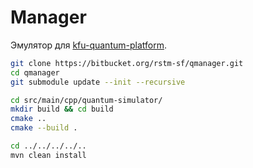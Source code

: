 # Manager

Эмулятор для [kfu-quantum-platform](https://bitbucket.org/MFIsmagilov/kfu-quantum-platform.git).

```bash
git clone https://bitbucket.org/rstm-sf/qmanager.git
cd qmanager
git submodule update --init --recursive

cd src/main/cpp/quantum-simulator/
mkdir build && cd build
cmake ..
cmake --build .

cd ../../../../..
mvn clean install
```
